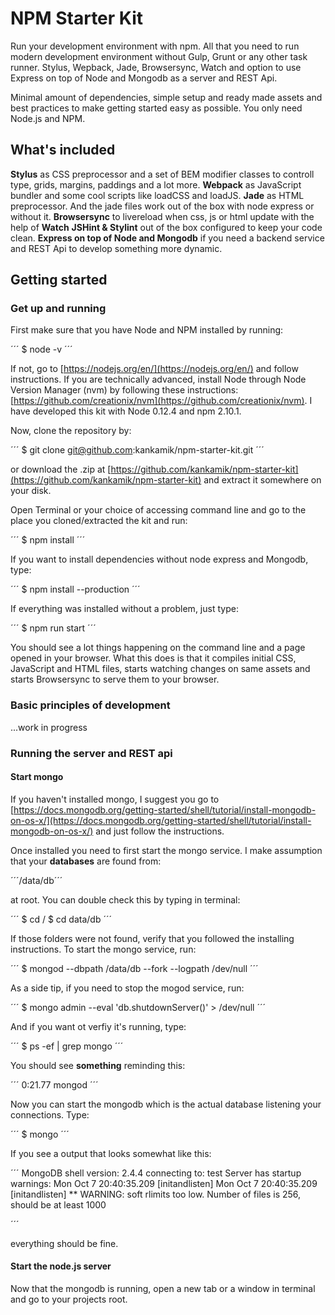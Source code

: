 
# NPM Starter Kit

Run your development environment with npm. All that you need to run modern development environment without Gulp, Grunt or any other task runner. Stylus, Wepback, Jade, Browsersync, Watch and option to use Express on top of Node and Mongodb as a server and REST Api.

Minimal amount of dependencies, simple setup and ready made assets and best practices to make getting started easy as possible. You only need Node.js and NPM.

## What's included

**Stylus** as CSS preprocessor and a set of BEM modifier classes to controll type, grids, margins, paddings and a lot more.
**Webpack** as JavaScript bundler and some cool scripts like loadCSS and loadJS.
**Jade** as HTML preprocessor. And the jade files work out of the box with node express or without it.
**Browsersync** to livereload when css, js or html update with the help of **Watch**
**JSHint & Stylint** out of the box configured to keep your code clean.
**Express on top of Node and Mongodb** if you need a backend service and REST Api to develop something more dynamic.

## Getting started

### Get up and running

First make sure that you have Node and NPM installed by running:

´´´
$ node -v
´´´

If not, go to [https://nodejs.org/en/](https://nodejs.org/en/) and follow instructions. If you are technically advanced, install Node through Node Version Manager (nvm) by following these instructions: [https://github.com/creationix/nvm](https://github.com/creationix/nvm). I have developed this kit with Node 0.12.4 and npm 2.10.1.

Now, clone the repository by:

´´´
$ git clone git@github.com:kankamik/npm-starter-kit.git
´´´

or download the .zip at [https://github.com/kankamik/npm-starter-kit](https://github.com/kankamik/npm-starter-kit) and extract it somewhere on your disk.

Open Terminal or your choice of accessing command line and go to the place you cloned/extracted the kit and run:

´´´
$ npm install
´´´

If you want to install dependencies without node express and Mongodb, type:

´´´
$ npm install --production
´´´

If everything was installed without a problem, just type:

´´´
$ npm run start
´´´

You should see a lot things happening on the  command line and a page opened in your browser. What this does is that it compiles initial CSS, JavaScript and HTML files, starts watching changes on same assets and starts Browsersync to serve them to your browser.

### Basic principles of development

...work in progress

### Running the server and REST api

#### Start mongo

If you haven't installed mongo, I suggest you go to [https://docs.mongodb.org/getting-started/shell/tutorial/install-mongodb-on-os-x/](https://docs.mongodb.org/getting-started/shell/tutorial/install-mongodb-on-os-x/) and just follow the instructions.

Once installed you need to first start the mongo service. I make assumption that your **databases** are found from:

´´´/data/db´´´

at root.  You can double check this by typing in terminal:

´´´
$ cd /
$ cd data/db
´´´

If those folders were not found, verify that you followed the installing instructions. To start the mongo service, run:

´´´
$ mongod --dbpath /data/db --fork --logpath /dev/null
´´´

As a side tip, if you need to stop the mogod service, run:

´´´
$ mongo admin --eval 'db.shutdownServer()' > /dev/null
´´´

And if you want ot verfiy it's running, type:

´´´
$ ps -ef | grep mongo
´´´

You should see **something** reminding this:

´´´
0:21.77 mongod
´´´

Now you can start the mongodb which is the actual database listening your connections. Type:

´´´
$ mongo
´´´

If you see a output that looks somewhat like this:

´´´
MongoDB shell version: 2.4.4
connecting to: test
Server has startup warnings:
Mon Oct  7 20:40:35.209 [initandlisten]
Mon Oct  7 20:40:35.209 [initandlisten] ** WARNING: soft rlimits too low. Number of files is 256, should be at least 1000
>
´´´

everything should be fine.

#### Start the node.js server

Now that the mongodb is running, open a new tab or a window in terminal and go to your projects root.
